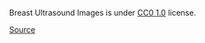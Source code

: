 Breast Ultrasound Images is under [CC0 1.0](https://creativecommons.org/publicdomain/zero/1.0/) license.

[Source](https://www.kaggle.com/datasets/aryashah2k/breast-ultrasound-images-dataset)